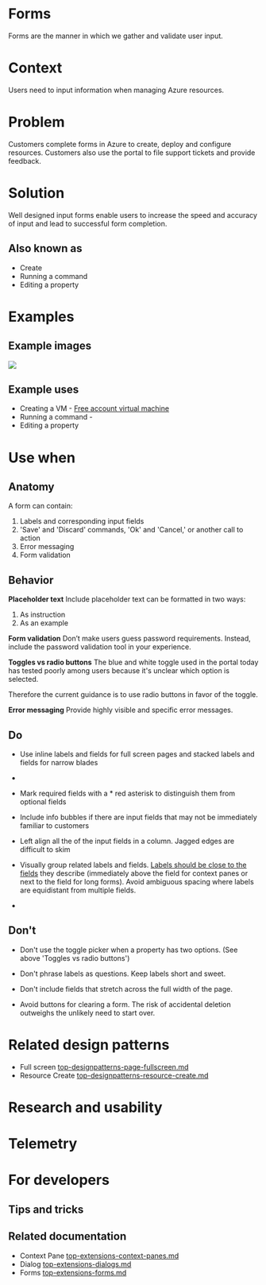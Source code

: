 ﻿# Forms
Forms are the manner in which we gather and validate user input.

# Context
Users need to input information when managing Azure resources.

# Problem
Customers complete forms in Azure to create, deploy and configure resources.  Customers also use the portal to file support tickets and provide feedback. 

# Solution
Well designed input forms enable users to increase the speed and accuracy of input and lead to successful form completion.

## Also known as
* Create
* Running a command
* Editing a property

# Examples

## Example images
<div style="max-width:800px">
<img alttext="Example image" src="../media/<folder>/<image_name>.png"  />
</div>

## Example uses
* Creating a VM - [Free account virtual machine](https://rc.portal.azure.com/#create/microsoft.freeaccountvirtualmachine)
* Running a command - 
* Editing a property

# Use when

## Anatomy
A form can contain:
1. Labels and corresponding input fields
2. 'Save' and 'Discard' commands, 'Ok' and 'Cancel,' or another call to action
3. Error messaging
4. Form validation

## Behavior


**Placeholder text**
Include placeholder text can be formatted in two ways:
1.  As instruction
2. As an example

**Form validation**
Don’t make users guess password requirements. Instead, include the password validation tool in your experience.

**Toggles vs radio buttons**
The blue and white toggle used in the portal today has tested poorly among users because it's unclear which option is selected.

Therefore the current guidance is to use radio buttons in favor of the toggle.

**Error messaging**
Provide highly visible and specific error messages.

## Do
-   Use inline labels and fields for full screen pages and stacked labels and fields for narrow blades
- 
-   Mark required fields with a * red asterisk to distinguish them from optional fields

-   Include info bubbles if there are input fields that may not be immediately familiar to customers

-   Left align all the of the input fields in a column. Jagged edges are difficult to skim

-   Visually group related labels and fields. [Labels should be close to the fields](https://www.nngroup.com/articles/form-design-white-space/) they describe (immediately above the field for context panes or next to the field for long forms). Avoid ambiguous spacing where labels are equidistant from multiple fields.
- 
## Don't 
-   Don't use the toggle picker when a property has two options. (See above 'Toggles vs radio buttons')

-   Don't phrase labels as questions. Keep labels short and sweet.

-   Don't include fields that stretch across the full width of the page.

-   Avoid buttons for clearing a form. The risk of accidental deletion outweighs the unlikely need to start over.

# Related design patterns
* Full screen [top-designpatterns-page-fullscreen.md](top-designpatterns-page-fullscreen.md)
* Resource Create [top-designpatterns-resource-create.md](top-designpatterns-resource-create.md)

# Research and usability

# Telemetry

# For developers

## Tips and tricks

## Related documentation
* Context Pane [top-extensions-context-panes.md](top-extensions-context-panes.md)
* Dialog [top-extensions-dialogs.md](top-extensions-dialogs.md)
* Forms [top-extensions-forms.md](top-extensions-forms.md)
